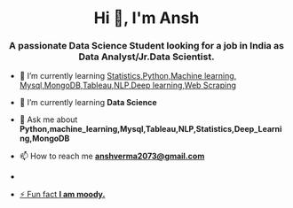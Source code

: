 <h1 align="center">Hi 👋, I'm Ansh</h1>


<h3 align="center">A passionate Data Science Student looking for a job in India as Data Analyst/Jr.Data Scientist.</h3>



- 🔭 I’m currently learning [Statistics,Python,Machine learning, Mysql,MongoDB,Tableau,NLP,Deep learning,Web Scraping](https://github.com/vermaansh99)

- 🌱 I’m currently learning **Data Science**

- 💬 Ask me about **Python,machine_learning,Mysql,Tableau,NLP,Statistics,Deep_Learning,MongoDB**

- 📫 How to reach me **anshverma2073@gmail.com**

- <a href= "https://www.linkedin.com/in/ansh-verma-1aa4a11b6"/>

- ⚡ Fun fact **I am moody.**
